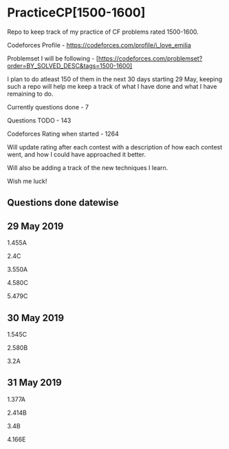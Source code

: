 # PracticeCP[1500-1600]

Repo to keep track of my practice of CF problems rated 1500-1600.

Codeforces Profile - https://codeforces.com/profile/i_love_emilia

Problemset I will be following - [https://codeforces.com/problemset?order=BY_SOLVED_DESC&tags=1500-1600]

I plan to do atleast 150 of them in the next 30 days starting 29 May, keeping such a repo will help me keep a track of what I have done and what I have remaining to do.

Currently questions done - 7


Questions TODO - 143

Codeforces Rating when started - 1264


Will update rating after each contest with a description of how each contest went, and how I could have approached it better.


Will also be adding a track of the new techniques I learn.
 
Wish me luck!

## Questions done datewise


## 29 May 2019


1.455A


2.4C


3.550A


4.580C


5.479C

## 30 May 2019
1.545C


2.580B



3.2A


## 31 May 2019

1.377A

2.414B

3.4B

4.166E
